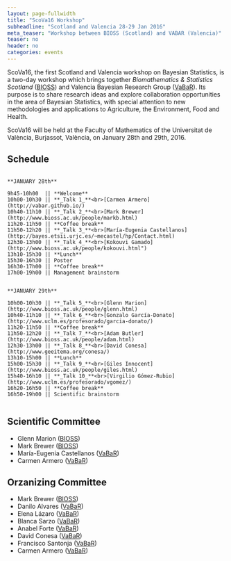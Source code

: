 ```yaml
---
layout: page-fullwidth
title: "ScoVa16 Workshop"
subheadline: "Scotland and Valencia 28-29 Jan 2016"
meta_teaser: "Workshop between BIOSS (Scotland) and VABAR (Valencia)"
teaser: no
header: no
categories: events
---
```


ScoVa16, the first Scotland and Valencia workshop on Bayesian Statistics, is a two-day workshop which brings together *Biomathematics & Statistics Scotland* ([BIOSS](http://www.bioss.ac.uk/)) and Valencia Bayesian Research Group ([VaBaR](http://vabar.github.io/)). Its purpose is to share research ideas and explore collaboration opportunities in the area of Bayesian Statistics, with special attention to new methodologies and applications to Agriculture, the Environment, Food and Health. 

ScoVa16 will be held at the Faculty of Mathematics of the Universitat de València, Burjassot, València, on January 28th and 29th, 2016.

## Schedule

<div class="row" markdown="1">
  <div class="small-12 medium-6 columns" markdown="1">

	**JANUARY 28th**
	
	9h45-10h00  || **Welcome**
	10h00-10h30 || **_Talk 1_**<br>[Carmen Armero](http://vabar.github.io/)
	10h40-11h10 || **_Talk 2_**<br>[Mark Brewer](http://www.bioss.ac.uk/people/markb.html)
	11h20-11h50 || **Coffee break**
	11h50-12h20 || **_Talk 3_**<br>[María-Eugenia Castellanos](http://bayes.etsii.urjc.es/~mecastel/hp/Contact.html)
	12h30-13h00 || **_Talk 4_**<br>[Kokouvi Gamado](http://www.bioss.ac.uk/people/kokouvi.html")
	13h10-15h30 || **Lunch**
	15h30-16h30 || Poster
	16h30-17h00 || **Coffee break**
	17h00-19h00 || Management brainstorm

  </div>
  <div class="small-12 medium-6 columns" markdown="1">

	**JANUARY 29th**
	
	10h00-10h30 || **_Talk 5_**<br>[Glenn Marion](http://www.bioss.ac.uk/people/glenn.html)
	10h40-11h10 || **_Talk 6_**<br>[Gonzalo García-Donato](http://www.uclm.es/profesorado/garcia-donato/)
	11h20-11h50 || **Coffee break**
	11h50-12h20 || **_Talk 7_**<br>[Adam Butler](http://www.bioss.ac.uk/people/adam.html)
	12h30-13h00 || **_Talk 8_**<br>[David Conesa](http://www.geeitema.org/conesa/)
	13h10-15h00 || **Lunch** 
	15h00-15h30 || **_Talk 9_**<br>[Giles Innocent](http://www.bioss.ac.uk/people/giles.html)
	15h40-16h10 || **_Talk 10_**<br>[Virgilio Gómez-Rubio](http://www.uclm.es/profesorado/vgomez/)
	16h20-16h50 || **Coffee break**
	16h50-19h00 || Scientific brainstorm
  </div>
</div>
  
## Scientific Committee

* Glenn Marion ([BIOSS](http://www.bioss.ac.uk/))
* Mark Brewer ([BIOSS](http://www.bioss.ac.uk/))
* María-Eugenia Castellanos ([VaBaR](http://vabar.github.io/))
* Carmen Armero ([VaBaR](http://vabar.github.io/))

## Orzanizing Committee

* Mark Brewer ([BIOSS](http://www.bioss.ac.uk/))
* Danilo Alvares ([VaBaR](http://vabar.github.io/))
* Elena Lázaro ([VaBaR](http://vabar.github.io/))
* Blanca Sarzo ([VaBaR](http://vabar.github.io/))
* Anabel Forte ([VaBaR](http://vabar.github.io/))
* David Conesa ([VaBaR](http://vabar.github.io/))
* Francisco Santonja ([VaBaR](http://vabar.github.io/))
* Carmen Armero ([VaBaR](http://vabar.github.io/))

